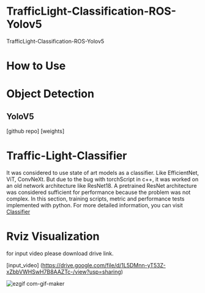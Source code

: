# TrafficLight-Classification-ROS-Yolov5
TrafficLight-Classification-ROS-Yolov5

# How to Use

# Object Detection
## YoloV5  
[github repo]
[weights]

# Traffic-Light-Classifier

It was considered to use state of art models as a classifier. Like EfficientNet, ViT, ConvNeXt. But due to the bug with torchScript in c++, it was worked on an old network architecture like ResNet18. A pretrained ResNet architecture was considered sufficient for performance because the problem was not complex. In this section, training scripts, metric and performance tests implemented with python. For more detailed information, you can visit [Classifier](train_module/ReadMe.md)


# Rviz Visualization
for input video please download drive link.

[input_video] (https://drive.google.com/file/d/1L5DMnn-yT53Z-xZbbVWHSwH7B8AAZTc-/view?usp=sharing)

![ezgif com-gif-maker](https://user-images.githubusercontent.com/37477289/162274767-fbe384fe-4202-4fd9-9c7d-e63c1196c528.gif)
